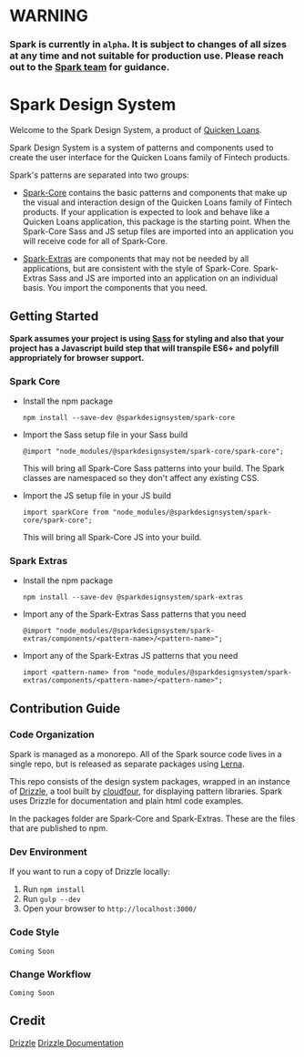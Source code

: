 # WARNING

### Spark is currently in `alpha`. It is subject to changes of all sizes at any time and not suitable for production use. Please reach out to the [Spark team](mailto:sparkdesignsystem@quickenloans.com) for guidance.

# Spark Design System

Welcome to the Spark Design System, a product of [Quicken Loans](https://github.com/quickenloans).

Spark Design System is a system of patterns and components used to
create the user interface for the Quicken Loans family of Fintech
products.

Spark's patterns are separated into two groups:

* [Spark-Core](https://www.npmjs.com/package/@sparkdesignsystem/spark-core) contains the basic patterns and components that make up
  the visual and interaction design of the Quicken Loans family of
  Fintech products. If your application is expected to look and behave
  like a Quicken Loans application, this package is the starting point.
  When the Spark-Core Sass and JS setup files are imported into an application you will receive code for all of Spark-Core.

* [Spark-Extras](https://www.npmjs.com/package/@sparkdesignsystem/spark-extras) are components that may not be needed by all
  applications, but are consistent with the style of Spark-Core.
  Spark-Extras Sass and JS are imported into an application on an individual basis. You import the components that you need.



## Getting Started

**Spark assumes your project is using [Sass](https://sass-lang.com/) for styling and
also that your project has a Javascript build step that will transpile ES6+ and polyfill appropriately for browser support.**

### Spark Core

* Install the npm package

  `npm install --save-dev @sparkdesignsystem/spark-core`

* Import the Sass setup file in your Sass build

  `@import "node_modules/@sparkdesignsystem/spark-core/spark-core";`

  This will bring all Spark-Core Sass patterns into your build. The Spark classes
  are namespaced so they don't affect any existing CSS.

* Import the JS setup file in your JS build

  `import sparkCore from "node_modules/@sparkdesignsystem/spark-core/spark-core";`

  This will bring all Spark-Core JS into your build.

### Spark Extras

* Install the npm package

  `npm install --save-dev @sparkdesignsystem/spark-extras`

* Import any of the Spark-Extras Sass patterns that you need

  `@import "node_modules/@sparkdesignsystem/spark-extras/components/<pattern-name>/<pattern-name>";`

* Import any of the Spark-Extras JS patterns that you need

  `import <pattern-name> from "node_modules/@sparkdesignsystem/spark-extras/components/<pattern-name>/<pattern-name>";`
## Contribution Guide

### Code Organization

Spark is managed as a monorepo. All of the Spark source code lives in a
single repo, but is released as separate packages using
[Lerna](https://github.com/lerna/lerna).

This repo consists of the design system packages, wrapped in an instance
of [Drizzle](https://github.com/cloudfour/drizzle), a tool built
by [cloudfour](https://github.com/cloudfour), for displaying pattern
libraries. Spark uses Drizzle for documentation and plain html code examples.

In the packages folder are Spark-Core and Spark-Extras. These are the files
that are published to npm.

### Dev Environment

If you want to run a copy of Drizzle locally:

1. Run `npm install`
2. Run `gulp --dev`
3. Open your browser to `http://localhost:3000/`

### Code Style

`Coming Soon`

### Change Workflow

`Coming Soon`

## Credit

[Drizzle](https://github.com/cloudfour/drizzle)
[Drizzle Documentation](docs)
